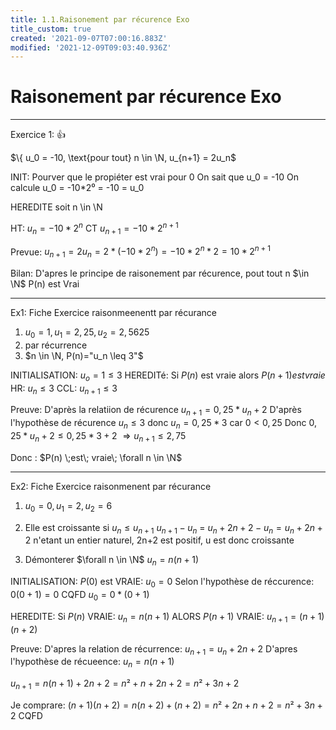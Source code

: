 ```yaml
---
title: 1.1.Raisonement par récurence Exo
title_custom: true
created: '2021-09-07T07:00:16.883Z'
modified: '2021-12-09T09:03:40.936Z'
---
```


# Raisonement par récurence Exo

--- 
Exercice 1: :+1:

$\{ u_0 = -10, \text{pour tout} n \in \N, u_{n+1} = 2u_n$

INIT: 
Pourver que le propiéter est vrai pour 0 
On sait que u_0 = -10
On calcule  u_0 = -10*2⁰ = -10 = u_0

HEREDITE soit n \in \N

HT: $u_n = -10*2^n$
CT $u_{n+1} = -10 * 2^{n+1}$

Prevue:
$u_{n+1} = 2u_n = 2*(-10*2^n) = -10*2^n*2 = 10 * 2^{n+1}$

Bilan: D'apres le principe de raisonement par récurence, pout tout n $\in \N$ P(n) est Vrai

---

Ex1: Fiche Exercice raisonmeenentt par récurance

1) $u_0=1, u_1=2,25, u_2 = 2,5625$
2) par récurrence
3) $n \in \N, P(n)="u_n \leq 3"$

INITIALISATION: $u_o = 1 \leq3$
HEREDITé:
Si $P(n)$ est vraie alors $P(n+1) est vraie$
HR: $u_n \leq 3$
CCL: $u_{n+1} \leq 3$

Preuve: D'après la relatiion de récurence $u_{n+1} = 0,25 * u_n+2$
D'après l'hypothèse de récurence $u_{n}\leq 3$ donc $u_{n} = 0,25 * 3$ car $0 < 0,25$
Donc $0,25*u_n+2 \leq 0,25*3+2$
$\Rightarrow u_{n+1} \leq 2,75$

Donc : $P(n) \;est\; vraie\; \forall n \in \N$

---

Ex2: Fiche Exercice raisonmenent par récurance

1) $u_0 = 0, u_1 = 2, u_2 = 6$

2) Elle est croissante si $u_n \leq u_{n+1}$
$u_{n+1} - u_n$ = $u_n+2n+2 - u_n = u_n+2n+2$ n'etant un entier naturel, 2n+2 est positif, u est donc croissante

3) Démonterer $\forall n \in \N$ $u_n=n(n+1)$

INITIALISATION:
$P(0)$ est VRAIE: $u_0 = 0$
Selon l'hypothèse de réccurence: $0(0+1) = 0$ CQFD 
$u_0 = 0*(0+1)$

HEREDITE:
Si $P(n)$ VRAIE: $u_n=n(n+1)$
ALORS $P(n+1)$ VRAIE: $u_{n+1}=(n+1)(n+2)$


Preuve: D'apres la relation de récurrence: $u_{n+1} = u_n+2n+2$
D'apres l'hypothèse de récueence: $u_n = n(n+1)$

$u_{n+1} = n(n+1) +2n+2 = n²+n+2n+2 = n²+ 3n +2$

Je comprare:
$(n+1)(n+2) = n(n+2)+(n+2) = n² + 2n +n+2 = n² + 3n+2$ CQFD 
